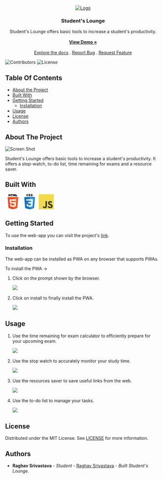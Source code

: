 <br/>
<p align="center">
  <a href="https://github.com/raghavsrvt/students_lounge">
    <img src="https://github.com/raghavsrvt/students_lounge/assets/117651088/1f169228-5eb4-4a80-b10d-558aa6614623" alt="Logo" width="80" height="80">
  </a>

  <h3 align="center">Student's Lounge</h3>

  <p align="center">
    Student's Lounge offers basic tools to increase a student's productivity.
    <br/>
    <br/>
    <a href="https://raghavsrvt.github.io/students_lounge/"><strong>View Demo »</strong></a>
    <br/>
    <br/>
    <a href="https://github.com/raghavsrvt/students_lounge">Explore the docs</a>
    .
    <a href="https://github.com/raghavsrvt/students_lounge/issues">Report Bug</a>
    .
    <a href="https://github.com/raghavsrvt/students_lounge/issues">Request Feature</a>
  </p>
</p>

![Contributors](https://img.shields.io/github/contributors/raghavsrvt/students_lounge?color=dark-green) ![License](https://img.shields.io/github/license/raghavsrvt/students_lounge) 

## Table Of Contents

* [About the Project](#about-the-project)
* [Built With](#built-with)
* [Getting Started](#getting-started)
  * [Installation](#installation)
* [Usage](#usage)
* [License](#license)
* [Authors](#authors)

## About The Project

![Screen Shot](https://github.com/raghavsrvt/students_lounge/assets/117651088/50d61b2a-818f-4878-9ec4-db126f06148c)

Student's Lounge offers basic tools to increase a student's productivity. It offers a stop-watch, to-do list, time remaining for exams and a resource saver. 

## Built With

<div><img src='https://raw.githubusercontent.com/devicons/devicon/master/icons/html5/html5-original-wordmark.svg' width = '50px'>
<img src='https://raw.githubusercontent.com/devicons/devicon/master/icons/css3/css3-original-wordmark.svg' width = '50px'>
<img src='https://raw.githubusercontent.com/devicons/devicon/master/icons/javascript/javascript-original.svg' width = '50px'></div>

## Getting Started

To use the web-app you can visit the project's <a href='raghavsrvt.github.io/students_lounge'/>link</a>.

### Installation

The web-app can be installed as PWA on any browser that supports PWAs.

To install the PWA  ->

1. Click on the prompt shown by the browser.  

    <img src = 'https://github.com/raghavsrvt/students_lounge/assets/117651088/c499cc95-1faf-4e46-a08f-6f59fc603cfc' width='300px'>


2. Click on install to finally install the PWA.

    <img src = 'https://github.com/raghavsrvt/students_lounge/assets/117651088/8198a191-3b9e-4c97-a31e-15a5e3f8d7e1' width='300px'>


## Usage

1. Use the time remaining for exam calculator to efficiently prepare for your upcoming exam.

    <img src = 'https://github.com/raghavsrvt/students_lounge/assets/117651088/c90a8377-aa8c-4812-b3f9-b9f917e6c0f5' width='300px'> 
   


2. Use the stop watch to accurately monitor your study time.

    <img src = 'https://github.com/raghavsrvt/students_lounge/assets/117651088/b0ded58f-94fe-4e5c-8892-6094a32b6128' width='300px'>



3. Use the resources saver to save useful links from the web.

    <img src = 'https://github.com/raghavsrvt/students_lounge/assets/117651088/bf970d33-d7ba-471c-a1da-04ae8039bbb9' width='300px'>




4. Use the to-do list to manage your tasks.

    <img src = 'https://github.com/raghavsrvt/students_lounge/assets/117651088/8d39aa11-7a78-4992-be3b-1eb5f542a322' width='300px'>

## License

Distributed under the MIT License. See [LICENSE](https://github.com/raghavsrvt/students_lounge/blob/master/LICENSE) for more information.

## Authors

* **Raghav Srivastava** - *Student* - [Raghav Srivastava](https://github.com/raghavsrvt/) - *Built Student's Lounge.*
